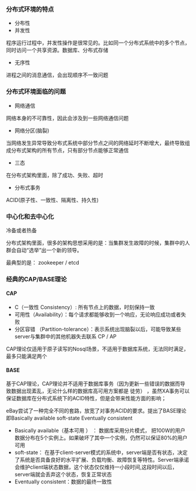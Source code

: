 ### 分布式环境的特点
- 分布性
- 并发性

程序运行过程中，并发性操作是很常见的。比如同一个分布式系统中的多个节点，同时访问一个共享资源。数据库、分布式存储
- 无序性

进程之间的消息通信，会出现顺序不一致问题

### 分布式环境面临的问题
- 网络通信

网络本身的不可靠性，因此会涉及到一些网络通信问题
- 网络分区(脑裂)

当网络发生异常导致分布式系统中部分节点之间的网络延时不断增大，最终导致组成分布式架构的所有节点，只有部分节点能够正常通信

- 三态

在分布式架构里面，除了成功、失败、超时

- 分布式事务

ACID(原子性、一致性、隔离性、持久性)

### 中心化和去中心化
冷备或者热备

分布式架构里面，很多的架构思想采用的是：当集群发生故障的时候，集群中的人群会自动“选举”出一个新的领导。

最典型的是： zookeeper / etcd

### 经典的CAP/BASE理论
#### CAP
- C（一致性 Consistency）: 所有节点上的数据，时刻保持一致
- 可用性（Availability）：每个请求都能够收到一个响应，无论响应成功或者失败
- 分区容错 （Partition-tolerance）：表示系统出现脑裂以后，可能导致某些server与集群中的其他机器失去联系
CP  / AP

CAP理论仅适用于原子读写的Nosql场景，不适用于数据库系统，无法同时满足，最多只能满足两个

#### BASE
基于CAP理论，CAP理论并不适用于数据库事务（因为更新一些错误的数据而导致数据出现紊乱，无论什么样的数据库高可用方案都是
徒劳） ，虽然XA事务可以保证数据库在分布式系统下的ACID特性，但是会带来性能方面的影响；


eBay尝试了一种完全不同的套路，放宽了对事务ACID的要求。提出了BASE理论即Basically available soft-state Eventually consistent

- Basically available（基本可用 ）  ： 数据库采用分片模式， 把100W的用户数据分布在5个实例上。如果破坏了其中一个实例，仍然可以保证80%的用户可用
- soft-state：  在基于client-server模式的系统中，server端是否有状态，决定了系统是否具备良好的水平扩展、负载均衡、故障恢复等特性。Server端承诺会维护client端状态数据，这个状态仅仅维持一小段时间,这段时间以后，server端就会丢弃这个状态，恢复正常状态
- Eventually consistent：数据的最终一致性